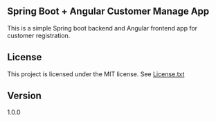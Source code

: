## Spring Boot + Angular Customer Manage App
This is a simple Spring boot backend and Angular frontend app for customer registration.

## License
This project is licensed under the MIT license. See [License.txt](License.txt)

## Version
1.0.0